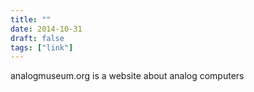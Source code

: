 ```yaml
---
title: ""
date: 2014-10-31
draft: false
tags: ["link"]
---
```

analogmuseum.org is a website about analog computers
